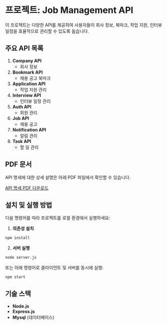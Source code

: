 # 프로젝트: Job Management API

이 프로젝트는 다양한 API를 제공하여 사용자들이 회사 정보, 북마크, 작업 지원, 인터뷰 일정을 효율적으로 관리할 수 있도록 돕습니다.

## 주요 API 목록

1. **Company API**
    - 회사 정보
2. **Bookmark API**
    - 채용 공고 북마크 
3. **Application API**
    - 작업 지원 관리
4. **Interview API**
    - 인터뷰 일정 관리
5. **Auth API**
    - 회원 관리
6. **Job API**
    - 채용 공고
7. **Notification API**
    - 알림 관리
8. **Task API**
    - 할 일 관리

## PDF 문서

API 명세에 대한 상세 설명은 아래 PDF 파일에서 확인할 수 있습니다.

[API 명세 PDF 다운로드](./Assignment3_readme.pdf)

## 설치 및 실행 방법

다음 명령어를 따라 프로젝트를 로컬 환경에서 실행하세요:

1. **의존성 설치**

```bash
npm install
```

2. **서버 실행**

```bash
node server.js
```

또는 아래 명령어로 클라이언트 및 서버를 동시에 실행:

```bash
npm start
```

## 기술 스택

- **Node.js**
- **Express.js**
- **Mysql** (데이터베이스)
